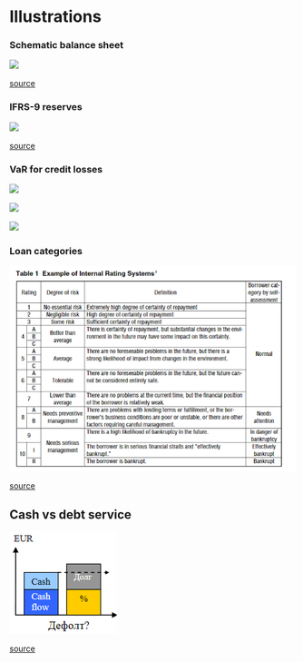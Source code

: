 # Illustrations

### Schematic balance sheet

![](https://www.bankingsupervision.europa.eu/about/ssmexplained/shared/img/hold_capital/balancesheet_Web_620x350.en.svg)

[source](https://eba.europa.eu/risk-analysis-and-data/eu-wide-transparency-exercise)


### IFRS-9 reserves

![](https://voxeu.org/sites/default/files/image/FromMay2014/restoyfig1.png)

[source](https://voxeu.org/article/loan-valuations-age-expected-loss-provisioning)

### VaR for credit losses

![](https://slideplayer.com/slide/12689983/76/images/11/The+main+principles+of+Basel+Accord%3A+Expected+Loss+%28EL%29+and+Unexpected+Loss+%28UL%29.jpg)

![](https://upload.wikimedia.org/wikipedia/en/a/ac/UnexpectLoss.jpg)

![](https://image2.slideserve.com/3768354/5-2-credit-var1-l.jpg)

### Loan categories

![](./image/grades.png)

[source](https://www.imes.boj.or.jp/english/publication/mes/2000/me18-2-3.pdf)

## Cash vs debt service

![](./image/cash.png)

[source](https://mgimo.ru/files/238488/project_financing_13.pdf)